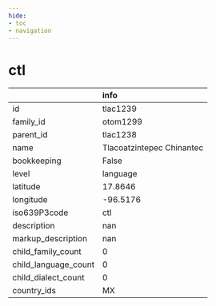 ```yaml
---
hide:
- toc
- navigation
---
```

# ctl
|                      | info                      |
|:---------------------|:--------------------------|
| id                   | tlac1239                  |
| family_id            | otom1299                  |
| parent_id            | tlac1238                  |
| name                 | Tlacoatzintepec Chinantec |
| bookkeeping          | False                     |
| level                | language                  |
| latitude             | 17.8646                   |
| longitude            | -96.5176                  |
| iso639P3code         | ctl                       |
| description          | nan                       |
| markup_description   | nan                       |
| child_family_count   | 0                         |
| child_language_count | 0                         |
| child_dialect_count  | 0                         |
| country_ids          | MX                        |